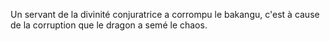 Un servant de la divinité conjuratrice a corrompu le bakangu, c'est à cause de la corruption que le dragon a semé le chaos.